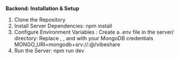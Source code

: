 **Backend: Installation & Setup**
1. Clone the Repository
2. Install Server Dependencies: npm install
3. Configure Environment Variables :
    Create a .env file in the server/ directory:
    Replace <username>, <password>, and <cluster-url> with your MongoDB credentials
    MONGO_URI=mongodb+srv://<username>:<password>@<cluster-url>/vibeshare
4. Run the Server: npm run dev
